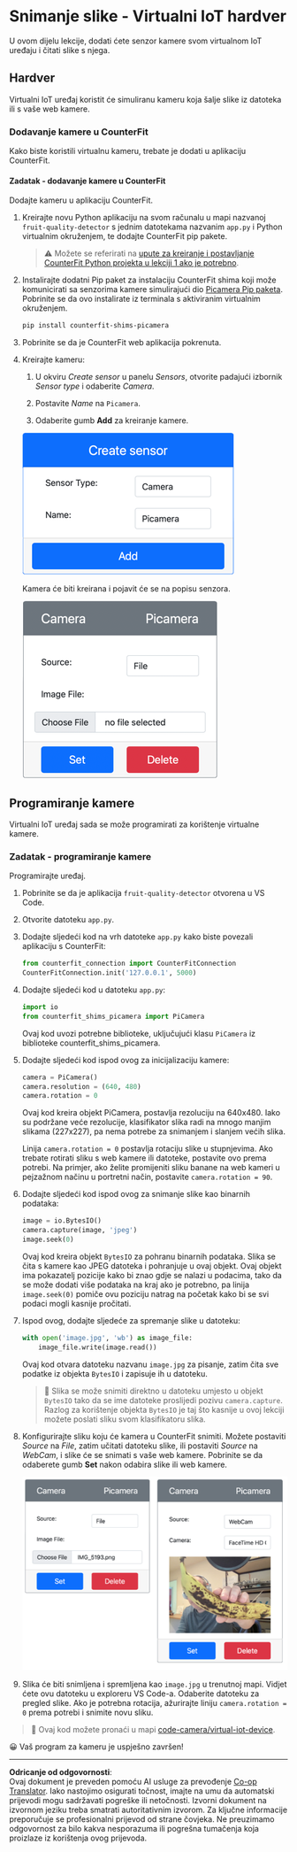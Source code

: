 <!--
CO_OP_TRANSLATOR_METADATA:
{
  "original_hash": "3ba7150ffc4a6999f6c3cfb4906ec7df",
  "translation_date": "2025-08-28T12:27:39+00:00",
  "source_file": "4-manufacturing/lessons/2-check-fruit-from-device/virtual-device-camera.md",
  "language_code": "hr"
}
-->
# Snimanje slike - Virtualni IoT hardver

U ovom dijelu lekcije, dodati ćete senzor kamere svom virtualnom IoT uređaju i čitati slike s njega.

## Hardver

Virtualni IoT uređaj koristit će simuliranu kameru koja šalje slike iz datoteka ili s vaše web kamere.

### Dodavanje kamere u CounterFit

Kako biste koristili virtualnu kameru, trebate je dodati u aplikaciju CounterFit.

#### Zadatak - dodavanje kamere u CounterFit

Dodajte kameru u aplikaciju CounterFit.

1. Kreirajte novu Python aplikaciju na svom računalu u mapi nazvanoj `fruit-quality-detector` s jednim datotekama nazvanim `app.py` i Python virtualnim okruženjem, te dodajte CounterFit pip pakete.

    > ⚠️ Možete se referirati na [upute za kreiranje i postavljanje CounterFit Python projekta u lekciji 1 ako je potrebno](../../../1-getting-started/lessons/1-introduction-to-iot/virtual-device.md).

1. Instalirajte dodatni Pip paket za instalaciju CounterFit shima koji može komunicirati sa senzorima kamere simulirajući dio [Picamera Pip paketa](https://pypi.org/project/picamera/). Pobrinite se da ovo instalirate iz terminala s aktiviranim virtualnim okruženjem.

    ```sh
    pip install counterfit-shims-picamera
    ```

1. Pobrinite se da je CounterFit web aplikacija pokrenuta.

1. Kreirajte kameru:

    1. U okviru *Create sensor* u panelu *Sensors*, otvorite padajući izbornik *Sensor type* i odaberite *Camera*.

    1. Postavite *Name* na `Picamera`.

    1. Odaberite gumb **Add** za kreiranje kamere.

    ![Postavke kamere](../../../../../translated_images/counterfit-create-camera.a5de97f59c0bd3cbe0416d7e89a3cfe86d19fbae05c641c53a91286412af0a34.hr.png)

    Kamera će biti kreirana i pojavit će se na popisu senzora.

    ![Kreirana kamera](../../../../../translated_images/counterfit-camera.001ec52194c8ee5d3f617173da2c79e1df903d10882adc625cbfc493525125d4.hr.png)

## Programiranje kamere

Virtualni IoT uređaj sada se može programirati za korištenje virtualne kamere.

### Zadatak - programiranje kamere

Programirajte uređaj.

1. Pobrinite se da je aplikacija `fruit-quality-detector` otvorena u VS Code.

1. Otvorite datoteku `app.py`.

1. Dodajte sljedeći kod na vrh datoteke `app.py` kako biste povezali aplikaciju s CounterFit:

    ```python
    from counterfit_connection import CounterFitConnection
    CounterFitConnection.init('127.0.0.1', 5000)
    ```

1. Dodajte sljedeći kod u datoteku `app.py`:

    ```python
    import io
    from counterfit_shims_picamera import PiCamera
    ```

    Ovaj kod uvozi potrebne biblioteke, uključujući klasu `PiCamera` iz biblioteke counterfit_shims_picamera.

1. Dodajte sljedeći kod ispod ovog za inicijalizaciju kamere:

    ```python
    camera = PiCamera()
    camera.resolution = (640, 480)
    camera.rotation = 0
    ```

    Ovaj kod kreira objekt PiCamera, postavlja rezoluciju na 640x480. Iako su podržane veće rezolucije, klasifikator slika radi na mnogo manjim slikama (227x227), pa nema potrebe za snimanjem i slanjem većih slika.

    Linija `camera.rotation = 0` postavlja rotaciju slike u stupnjevima. Ako trebate rotirati sliku s web kamere ili datoteke, postavite ovo prema potrebi. Na primjer, ako želite promijeniti sliku banane na web kameri u pejzažnom načinu u portretni način, postavite `camera.rotation = 90`.

1. Dodajte sljedeći kod ispod ovog za snimanje slike kao binarnih podataka:

    ```python
    image = io.BytesIO()
    camera.capture(image, 'jpeg')
    image.seek(0)
    ```

    Ovaj kod kreira objekt `BytesIO` za pohranu binarnih podataka. Slika se čita s kamere kao JPEG datoteka i pohranjuje u ovaj objekt. Ovaj objekt ima pokazatelj pozicije kako bi znao gdje se nalazi u podacima, tako da se može dodati više podataka na kraj ako je potrebno, pa linija `image.seek(0)` pomiče ovu poziciju natrag na početak kako bi se svi podaci mogli kasnije pročitati.

1. Ispod ovog, dodajte sljedeće za spremanje slike u datoteku:

    ```python
    with open('image.jpg', 'wb') as image_file:
        image_file.write(image.read())
    ```

    Ovaj kod otvara datoteku nazvanu `image.jpg` za pisanje, zatim čita sve podatke iz objekta `BytesIO` i zapisuje ih u datoteku.

    > 💁 Slika se može snimiti direktno u datoteku umjesto u objekt `BytesIO` tako da se ime datoteke proslijedi pozivu `camera.capture`. Razlog za korištenje objekta `BytesIO` je taj što kasnije u ovoj lekciji možete poslati sliku svom klasifikatoru slika.

1. Konfigurirajte sliku koju će kamera u CounterFit snimiti. Možete postaviti *Source* na *File*, zatim učitati datoteku slike, ili postaviti *Source* na *WebCam*, i slike će se snimati s vaše web kamere. Pobrinite se da odaberete gumb **Set** nakon odabira slike ili web kamere.

    ![CounterFit s datotekom postavljenom kao izvor slike i web kamerom koja prikazuje osobu koja drži bananu u pregledu web kamere](../../../../../translated_images/counterfit-camera-options.eb3bd5150a8e7dffbf24bc5bcaba0cf2cdef95fbe6bbe393695d173817d6b8df.hr.png)

1. Slika će biti snimljena i spremljena kao `image.jpg` u trenutnoj mapi. Vidjet ćete ovu datoteku u exploreru VS Code-a. Odaberite datoteku za pregled slike. Ako je potrebna rotacija, ažurirajte liniju `camera.rotation = 0` prema potrebi i snimite novu sliku.

> 💁 Ovaj kod možete pronaći u mapi [code-camera/virtual-iot-device](../../../../../4-manufacturing/lessons/2-check-fruit-from-device/code-camera/virtual-iot-device).

😀 Vaš program za kameru je uspješno završen!

---

**Odricanje od odgovornosti**:  
Ovaj dokument je preveden pomoću AI usluge za prevođenje [Co-op Translator](https://github.com/Azure/co-op-translator). Iako nastojimo osigurati točnost, imajte na umu da automatski prijevodi mogu sadržavati pogreške ili netočnosti. Izvorni dokument na izvornom jeziku treba smatrati autoritativnim izvorom. Za ključne informacije preporučuje se profesionalni prijevod od strane čovjeka. Ne preuzimamo odgovornost za bilo kakva nesporazuma ili pogrešna tumačenja koja proizlaze iz korištenja ovog prijevoda.